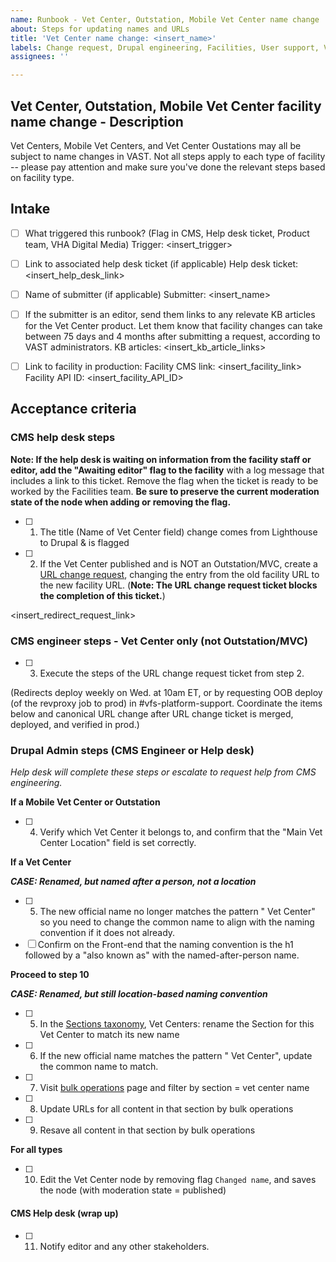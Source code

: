 ```yaml
---
name: Runbook - Vet Center, Outstation, Mobile Vet Center name change
about: Steps for updating names and URLs
title: 'Vet Center name change: <insert_name>'
labels: Change request, Drupal engineering, Facilities, User support, VA.gov frontend, Vet Center
assignees: ''

---
```


## Vet Center, Outstation, Mobile Vet Center facility name change - Description
Vet Centers, Mobile Vet Centers, and Vet Center Oustations may all be subject to name changes in VAST. Not all steps apply to each type of facility -- please pay attention and make sure you've done the relevant steps based on facility type.

## Intake
- [ ] What triggered this runbook? (Flag in CMS, Help desk ticket, Product team, VHA Digital Media)
Trigger: <insert_trigger>

- [ ] Link to associated help desk ticket (if applicable)
Help desk ticket: <insert_help_desk_link>

- [ ] Name of submitter (if applicable)
Submitter: <insert_name>

- [ ] If the submitter is an editor, send them links to any relevate KB articles for the Vet Center product. Let them know that facility changes can take between 75 days and 4 months after submitting a request, according to VAST administrators.
KB articles: <insert_kb_article_links>

- [ ] Link to facility in production:
Facility CMS link: <insert_facility_link>
Facility API ID: <insert_facility_API_ID>

## Acceptance criteria

### CMS help desk steps
**Note: If the help desk is waiting on information from the facility staff or editor, add the "Awaiting editor" flag to the facility** with a log message that includes a link to this ticket. Remove the flag when the ticket is ready to be worked by the Facilities team. **Be sure to preserve the current moderation state of the node when adding or removing the flag.**
- [ ] 1. The title (Name of Vet Center field) change comes from Lighthouse to Drupal & is flagged
- [ ] 2. If the Vet Center published and is NOT an Outstation/MVC, create a [URL change request](https://github.com/department-of-veterans-affairs/va.gov-cms/issues/new?assignees=&template=runbook-facility-url-change.md&title=URL+Change+for%3A+%3Cinsert+facility+name%3E), changing the entry from the old facility URL to the new facility URL. (**Note: The URL change request ticket blocks the completion of this ticket.**)

<insert_redirect_request_link>

### CMS engineer steps - Vet Center only (not Outstation/MVC)
- [ ] 3. Execute the steps of the URL change request ticket from step 2.

(Redirects deploy weekly on Wed. at 10am ET, or by requesting OOB deploy (of the revproxy job to prod) in #vfs-platform-support. Coordinate the items below and canonical URL change after URL change ticket is merged, deployed, and verified in prod.)

### Drupal Admin steps (CMS Engineer or Help desk)
_Help desk will complete these steps or escalate to request help from CMS engineering._

**If a Mobile Vet Center or Outstation**
- [ ] 4. Verify which Vet Center it belongs to, and confirm that the "Main Vet Center Location" field is set correctly.

**If a Vet Center**

***CASE: Renamed, but named after a person, not a location***

- [ ] 5. The new official name no longer matches the pattern "<location> Vet Center" so you need to change the common name to align with the <location> naming convention if it does not already.
- [ ] Confirm on the Front-end that the <location> naming convention is the h1 followed by a "also known as" with the named-after-person name.

**Proceed to step 10**

***CASE: Renamed, but still location-based naming convention***

- [ ] 5. In the [Sections taxonomy](https://prod.cms.va.gov/admin/structure/taxonomy/manage/administration/overview), Vet Centers: rename the Section for this Vet Center to match its new name
- [ ] 6. If the new official name matches the pattern "<city> Vet Center", update the common name to match.
- [ ] 7. Visit [bulk operations](https://prod.cms.va.gov/admin/content/bulk) page and filter by section = vet center name
- [ ] 8. Update URLs for all content in that section by bulk operations
- [ ] 9. Resave all content in that section by bulk operations

  
**For all types**
- [ ] 10. Edit the Vet Center node by removing flag `Changed name`, and saves the node (with moderation state = published)

#### CMS Help desk (wrap up)
- [ ] 11. Notify editor and any other stakeholders.
